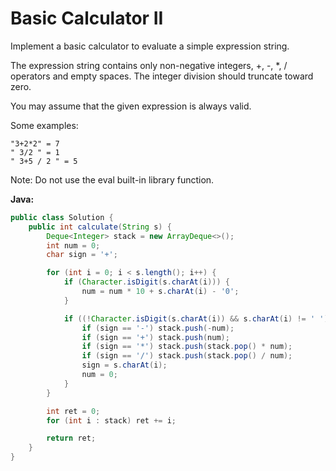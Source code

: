 # Basic Calculator II

Implement a basic calculator to evaluate a simple expression string.

The expression string contains only non-negative integers, +, -, *, / operators and empty spaces.
The integer division should truncate toward zero.

You may assume that the given expression is always valid.

Some examples:

    "3+2*2" = 7
    " 3/2 " = 1
    " 3+5 / 2 " = 5

Note: Do not use the eval built-in library function.

**Java:**
```java
public class Solution {
    public int calculate(String s) {
        Deque<Integer> stack = new ArrayDeque<>();
        int num = 0;
        char sign = '+';

        for (int i = 0; i < s.length(); i++) {
            if (Character.isDigit(s.charAt(i))) {
                num = num * 10 + s.charAt(i) - '0';
            }

            if ((!Character.isDigit(s.charAt(i)) && s.charAt(i) != ' ') || i == s.length() - 1) {
                if (sign == '-') stack.push(-num);
                if (sign == '+') stack.push(num);
                if (sign == '*') stack.push(stack.pop() * num);
                if (sign == '/') stack.push(stack.pop() / num);
                sign = s.charAt(i);
                num = 0;
            }
        }

        int ret = 0;
        for (int i : stack) ret += i;

        return ret;
    }
}
```
